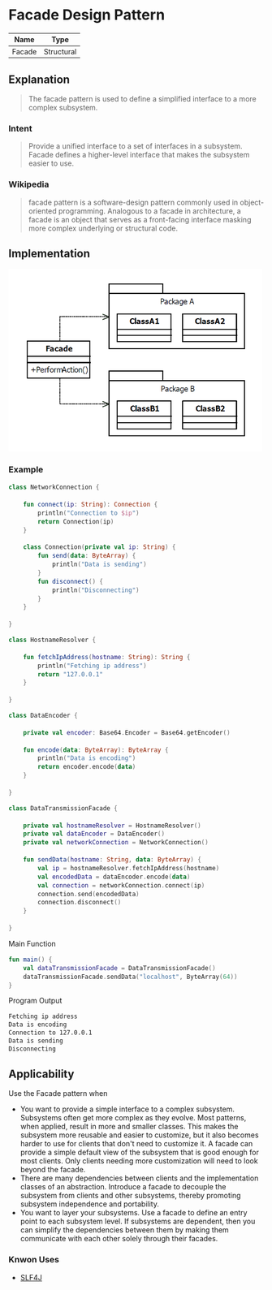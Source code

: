 # Facade Design Pattern

|Name|Type|
|---|---|
|Facade|Structural|

## Explanation

> The facade pattern is used to define a simplified interface to a more complex subsystem.

### Intent

> Provide a unified interface to a set of interfaces in a subsystem. Facade defines a higher-level interface that makes
> the subsystem easier to use.

### Wikipedia

> facade pattern is a software-design pattern commonly used in object-oriented programming. Analogous to a facade in
> architecture, a facade is an object that serves as a front-facing interface masking more complex underlying or
> structural code.

## Implementation

<img src="./src/main/resources/facade-uml.png" width="500">

### Example

```kotlin
class NetworkConnection {

    fun connect(ip: String): Connection {
        println("Connection to $ip")
        return Connection(ip)
    }

    class Connection(private val ip: String) {
        fun send(data: ByteArray) {
            println("Data is sending")
        }
        fun disconnect() {
            println("Disconnecting")
        }
    }

}
```

```kotlin
class HostnameResolver {

    fun fetchIpAddress(hostname: String): String {
        println("Fetching ip address")
        return "127.0.0.1"
    }

}
```

```kotlin
class DataEncoder {

    private val encoder: Base64.Encoder = Base64.getEncoder()

    fun encode(data: ByteArray): ByteArray {
        println("Data is encoding")
        return encoder.encode(data)
    }

}
```

```kotlin
class DataTransmissionFacade {

    private val hostnameResolver = HostnameResolver()
    private val dataEncoder = DataEncoder()
    private val networkConnection = NetworkConnection()

    fun sendData(hostname: String, data: ByteArray) {
        val ip = hostnameResolver.fetchIpAddress(hostname)
        val encodedData = dataEncoder.encode(data)
        val connection = networkConnection.connect(ip)
        connection.send(encodedData)
        connection.disconnect()
    }

}

```

Main Function

```kotlin
fun main() {
    val dataTransmissionFacade = DataTransmissionFacade()
    dataTransmissionFacade.sendData("localhost", ByteArray(64))
}
```

Program Output

```
Fetching ip address
Data is encoding
Connection to 127.0.0.1
Data is sending
Disconnecting
```

## Applicability

Use the Facade pattern when

* You want to provide a simple interface to a complex subsystem. Subsystems often get more complex as they evolve. Most
  patterns, when applied, result in more and smaller classes. This makes the subsystem more reusable and easier to
  customize, but it also becomes harder to use for clients that don't need to customize it. A facade can provide a
  simple default view of the subsystem that is good enough for most clients. Only clients needing more customization
  will need to look beyond the facade.
* There are many dependencies between clients and the implementation classes of an abstraction. Introduce a facade to
  decouple the subsystem from clients and other subsystems, thereby promoting subsystem independence and portability.
* You want to layer your subsystems. Use a facade to define an entry point to each subsystem level. If subsystems are
  dependent, then you can simplify the dependencies between them by making them communicate with each other solely
  through their facades.

### Knwon Uses

- [SLF4J](https://github.com/qos-ch/slf4j)